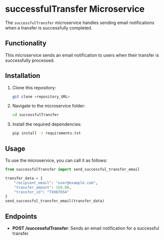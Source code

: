
# successfulTransfer Microservice

The `successfulTransfer` microservice handles sending email notifications when a transfer is successfully completed.

## Functionality

This microservice sends an email notification to users when their transfer is successfully processed.

## Installation

1. Clone this repository:

   ```bash
   git clone <repository_URL>
   ```

2. Navigate to the microservice folder:

   ```bash
   cd successfulTransfer
   ```

3. Install the required dependencies:

   ```bash
   pip install -r requirements.txt
   ```

## Usage

To use the microservice, you can call it as follows:

```python
from successfulTransfer import send_successful_transfer_email

transfer_data = {
    "recipient_email": "user@example.com",
    "transfer_amount": 150.00,
    "transfer_id": "TX987654"
}
send_successful_transfer_email(transfer_data)
```

## Endpoints

- **POST /successfulTransfer**: Sends an email notification for a successful transfer.
